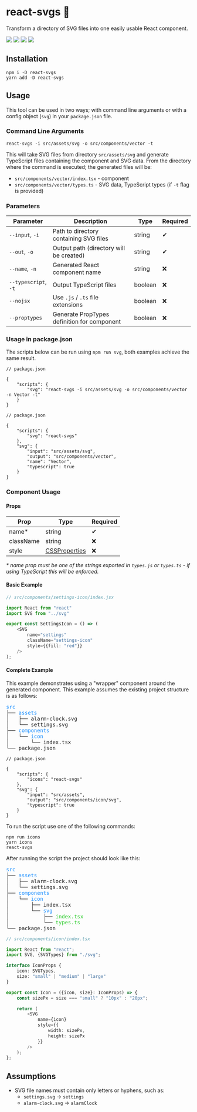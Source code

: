 # react-svgs :rocket:

Transform a directory of SVG files into one easily usable React component.

![](https://img.shields.io/github/package-json/v/wllkle/react-svgs/v1?label=version)
![](https://img.shields.io/npm/dm/react-svgs)
![](https://img.shields.io/badge/Coverage-86%25-83A603.svg?prefix=$coverage$&label=coverage)
![](https://img.shields.io/github/issues/wllkle/react-svgs)

## Installation

```shell
npm i -D react-svgs
yarn add -D react-svgs
```

## Usage

This tool can be used in two ways; with command line arguments or with a config object (`svg`) in your `package.json`
file.

### Command Line Arguments

```shell
react-svgs -i src/assets/svg -o src/components/vector -t
```

This will take SVG files from directory `src/assets/svg` and generate TypeScript files containing the component and SVG
data. From the directory where the command is executed; the generated files will be:

- `src/components/vector/index.tsx` - component
- `src/components/vector/types.ts` - SVG data, TypeScript types (if `-t` flag is provided)

### Parameters

| Parameter            | Description                                 | Type    | Required |
|----------------------|---------------------------------------------|---------|----------|
| `--input`, `-i`      | Path to directory containing SVG files      | string  | ✔        |
| `--out`, `-o`        | Output path (directory will be created)     | string  | ✔        |
| `--name`, `-n`       | Generated React component name              | string  | ❌        |
| `--typescript`, `-t` | Output TypeScript files                     | boolean | ❌        |
| `--nojsx`            | Use `.js` / `.ts` file extensions           | boolean | ❌        |
| `--proptypes`        | Generate PropTypes definition for component | boolean | ❌        |

### Usage in package.json

The scripts below can be run using `npm run svg`, both examples achieve the same result.

```json5
// package.json

{
    "scripts": {
        "svg": "react-svgs -i src/assets/svg -o src/components/vector -n Vector -t"
    }
}
```

```json5
// package.json

{
    "scripts": {
        "svg": "react-svgs"
    },
    "svg": {
        "input": "src/assets/svg",
        "output": "src/components/vector",
        "name": "Vector",
        "typescript": true
    }
}
```

### Component Usage

#### Props

| Prop      | Type                                                              | Required |
|-----------|-------------------------------------------------------------------|----------|
| name*     | string                                                            | ✔        |
| className | string                                                            | ❌        |
| style     | [CSSProperties](https://reactjs.org/docs/dom-elements.html#style) | ❌        |

_* name prop must be one of the strings exported in `types.js` or `types.ts` - if using TypeScript this will be
enforced._

#### Basic Example

```typescript jsx
// src/components/settings-icon/index.jsx

import React from "react"
import SVG from "../svg"

export const SettingsIcon = () => (
    <SVG
        name="settings"
        className="settings-icon"
        style={{fill: "red"}}
    />
);
```

#### Complete Example

This example demonstrates using a "wrapper" component around the generated component. This example assumes the existing
project structure is as follows:

<pre>
<span style="color: dodgerblue">src</span>
├── <span style="color: dodgerblue">assets</span>
│   ├── alarm-clock.svg
│   └── settings.svg
├── <span style="color: dodgerblue">components</span>
│   └── <span style="color: dodgerblue">icon</span>
│       └── index.tsx
└── package.json
</pre>

```json5
// package.json

{
    "scripts": {
        "icons": "react-svgs"
    },
    "svg": {
        "input": "src/assets",
        "output": "src/components/icon/svg",
        "typescript": true
    }
}
```

To run the script use one of the following commands:

```shell
npm run icons
yarn icons
react-svgs
```

After running the script the project should look like this:

<pre>
<span style="color: dodgerblue">src</span>
├── <span style="color: dodgerblue">assets</span>
│   ├── alarm-clock.svg
│   └── settings.svg
├── <span style="color: dodgerblue">components</span>
│   └── <span style="color: dodgerblue">icon</span>
│       ├── index.tsx
│       └── <span style="color: dodgerblue">svg</span>
│           ├── <span style="color: limegreen">index.tsx</span>
│           └── <span style="color: limegreen">types.ts</span>
└── package.json
</pre>

```typescript jsx
// src/components/icon/index.tsx

import React from "react";
import SVG, {SVGTypes} from "./svg";

interface IconProps {
    icon: SVGTypes,
    size: "small" | "medium" | "large"
}

export const Icon = ({icon, size}: IconProps) => {
    const sizePx = size === "small" ? "10px" : "20px";

    return (
        <SVG
            name={icon}
            style={{
                width: sizePx,
                height: sizePx
            }}
        />
    );
};
```

## Assumptions

- SVG file names must contain only letters or hyphens, such as:
    - `settings.svg` -> `settings`
    - `alarm-clock.svg` -> `alarmClock`
